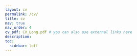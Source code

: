 ```yaml
---
layout: cv
permalink: /cv/
title: cv
nav: true
nav_order: 4
cv_pdf: CV_Long.pdf # you can also use external links here
description: 
toc:
  sidebar: left
---
```

